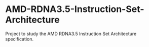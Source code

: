 # AMD-RDNA3.5-Instruction-Set-Architecture
Project to study the AMD RDNA3.5 Instruction Set Architecture specification.

